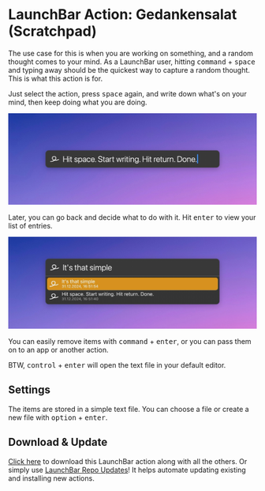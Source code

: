 # LaunchBar Action: Gedankensalat (Scratchpad)

The use case for this is when you are working on something, and a random thought comes to your mind. As a LaunchBar user, hitting <kbd>command</kbd> + <kbd>space</kbd> and typing away should be the quickest way to capture a random thought. This is what this action is for.

Just select the action, press <kbd>space</kbd> again, and write down what's on your mind, then keep doing what you are doing.

<img src="01.jpg" width="794"/>

Later, you can go back and decide what to do with it. Hit <kbd>enter</kbd> to view your list of entries.

<img src="02.jpg" width="794"/>

You can easily remove items with <kbd>command</kbd> + <kbd>enter</kbd>, or you can pass them on to an app or another action. 

BTW, <kbd>control</kbd> + <kbd>enter</kbd> will open the text file in your default editor.

## Settings

The items are stored in a simple text file. You can choose a file or create a new file with <kbd>option</kbd> + <kbd>enter</kbd>.

## Download & Update

[Click here](https://github.com/Ptujec/LaunchBar/archive/refs/heads/master.zip) to download this LaunchBar action along with all the others. Or simply use [LaunchBar Repo Updates](https://github.com/Ptujec/LaunchBar/tree/master/LB-Repo-Updates#launchbar-repo-updates-action)! It helps automate updating existing and installing new actions.